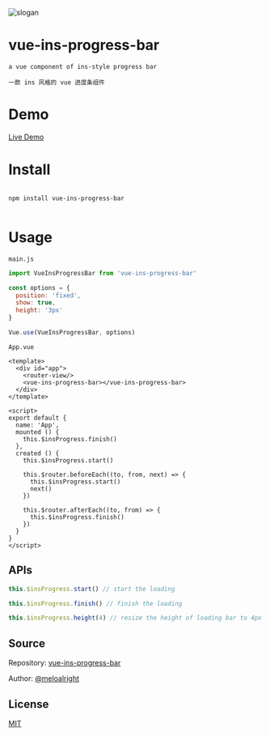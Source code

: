 ![slogan](https://user-images.githubusercontent.com/11075892/42421484-e620f0d8-8308-11e8-8b6c-0e659eadfcd3.png)     
   
   
# vue-ins-progress-bar    
   
`a vue component of ins-style progress bar`   
   
`一款 ins 风格的 vue 进度条组件`   
   
# Demo    
    
[Live Demo](https://meloalright.github.io/vue-ins-progress-bar/)   
   
# Install    
    
```
   
npm install vue-ins-progress-bar
   
```
   
# Usage    
   
`main.js`   
   
```JavaScript
import VueInsProgressBar from 'vue-ins-progress-bar'

const options = {
  position: 'fixed',
  show: true,
  height: '3px'
}

Vue.use(VueInsProgressBar, options)
```
    
    
    
`App.vue`    
    
```vue    
<template>
  <div id="app">
    <router-view/>
    <vue-ins-progress-bar></vue-ins-progress-bar>
  </div>
</template>

<script>
export default {
  name: 'App',
  mounted () {
    this.$insProgress.finish()
  },
  created () {
    this.$insProgress.start()

    this.$router.beforeEach((to, from, next) => {
      this.$insProgress.start()
      next()
    })

    this.$router.afterEach((to, from) => {
      this.$insProgress.finish()
    })
  }
}
</script>
```
   
## APIs   
   
```JavaScript
this.$insProgress.start() // start the loading
```
   
```JavaScript
this.$insProgress.finish() // finish the loading
```
   
```JavaScript
this.$insProgress.height(4) // resize the height of loading bar to 4px
```
   
   
## Source    
   
Repository: [vue-ins-progress-bar](https://github.com/meloalright/vue-ins-progress-bar)      
   
Author: [@meloalright](https://github.com/meloalright)   
   
   
## License   
   
[MIT](https://opensource.org/licenses/MIT)   
